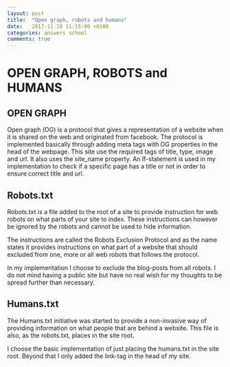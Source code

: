 ```yaml
---
layout: post
title:  "Open graph, robots and humans"
date:   2017-11-18 11:15:00 +0100
categories: answers school
comments: true
---
```


# OPEN GRAPH, ROBOTS and HUMANS

## OPEN GRAPH
Open graph (OG) is a protocol that gives a representation of a website when it is shared on the web and originated from facebook. The protocol is implemented basically through adding meta tags with OG properties in the head of the webpage. This site use the required tags of title, type, image and url. It also uses the  site_name property. An If-statement is used in my implementation to check if a specific page has a title or not in order to ensure correct title and url.

## Robots.txt
Robots.txt is a file added to the root of a site to provide instruction for web robots on what parts of your site to index. These instructions can however be ignored by the robots and cannot be used to hide information. 

The instructions are called the Robots Exclusion Protocol and as the name states it provides instructions on what part of a website that should excluded from one, more or all web robots that follows the protocol.

In my implementation I choose to exclude the blog-posts from all robots. I do not mind having a public site but have no real wish for my thoughts to be spread further than necessary.

## Humans.txt
The Humans.txt initiative was started to provide a non-invasive way of providing information on what people that are behind a website. This file is also, as the robots.txt, places in the site root.

I choose the basic implementation of just placing the humans.txt in the site root. Beyond that I only added the link-tag in the head of my site. 
